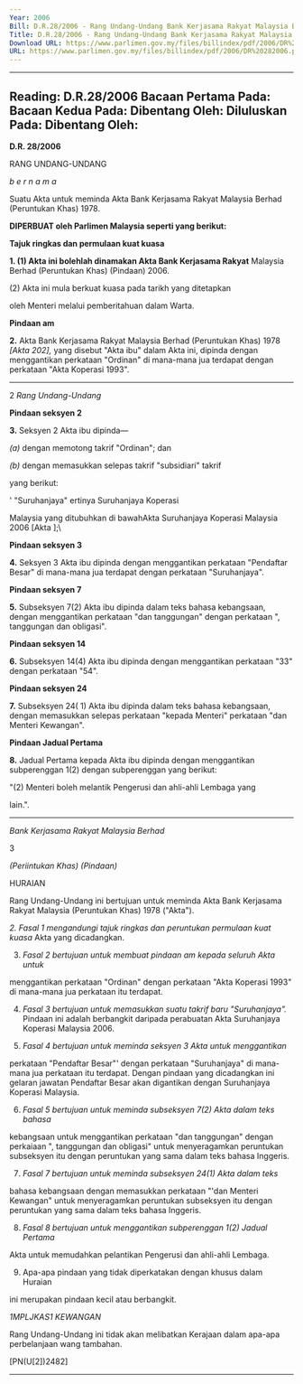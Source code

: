 ```yaml
---
Year: 2006
Bill: D.R.28/2006 - Rang Undang-Undang Bank Kerjasama Rakyat Malaysia Berhad (Peruntukan Khas)(Pindaan) 2006 (Lulus)
Title: D.R.28/2006 - Rang Undang-Undang Bank Kerjasama Rakyat Malaysia Berhad (Peruntukan Khas)(Pindaan) 2006 (Lulus)
Download URL: https://www.parlimen.gov.my/files/billindex/pdf/2006/DR%20282006.pdf
URL: https://www.parlimen.gov.my/files/billindex/pdf/2006/DR%20282006.pdf
---
```

---
Reading:
D.R.28/2006
Bacaan Pertama Pada:
Bacaan Kedua Pada:
Dibentang Oleh:
Diluluskan Pada:
Dibentang Oleh:
---

**D.R. 28/2006**

RANG UNDANG-UNDANG

_b e r n a m a_

Suatu Akta untuk meminda Akta Bank Kerjasama Rakyat Malaysia
Berhad (Peruntukan Khas) 1978.

**DIPERBUAT oleh Parlimen Malaysia seperti yang berikut:**

**Tajuk ringkas dan permulaan kuat kuasa**

**1. (1) Akta ini bolehlah dinamakan Akta Bank Kerjasama Rakyat**
Malaysia Berhad (Peruntukan Khas) (Pindaan) 2006.

(2) Akta ini mula berkuat kuasa pada tarikh yang ditetapkan

oleh Menteri melalui pemberitahuan dalam Warta.

**Pindaan am**

**2.** Akta Bank Kerjasama Rakyat Malaysia Berhad (Peruntukan
Khas) 1978 _[Akta 202],_ yang disebut "Akta ibu" dalam Akta ini,
dipinda dengan menggantikan perkataan "Ordinan" di mana-mana
jua terdapat dengan perkataan "Akta Koperasi 1993".


-----

2 _Rang Undang-Undang_

**Pindaan seksyen 2**

**3.** Seksyen 2 Akta ibu dipinda—

_(a)_ dengan memotong takrif "Ordinan"; dan


_(b)_ dengan memasukkan selepas takrif "subsidiari" takrif

yang berikut:

' "Suruhanjaya" ertinya Suruhanjaya Koperasi

Malaysia yang ditubuhkan di bawahAkta Suruhanjaya
Koperasi Malaysia 2006 [Akta   ];\

**Pindaan seksyen 3**

**4.** Seksyen 3 Akta ibu dipinda dengan menggantikan perkataan
"Pendaftar Besar" di mana-mana jua terdapat dengan perkataan
"Suruhanjaya".

**Pindaan seksyen 7**

**5.** Subseksyen 7(2) Akta ibu dipinda dalam teks bahasa kebangsaan,
dengan menggantikan perkataan "dan tanggungan" dengan perkataan
", tanggungan dan obligasi".

**Pindaan seksyen 14**

**6.** Subseksyen 14(4) Akta ibu dipinda dengan menggantikan
perkataan "33" dengan perkataan "54".

**Pindaan seksyen 24**

**7.** Subseksyen 24( 1) Akta ibu dipinda dalam teks bahasa kebangsaan,
dengan memasukkan selepas perkataan "kepada Menteri" perkataan
"dan Menteri Kewangan".

**Pindaan Jadual Pertama**

**8.** Jadual Pertama kepada Akta ibu dipinda dengan menggantikan
subperenggan 1(2) dengan subperenggan yang berikut:

"(2) Menteri boleh melantik Pengerusi dan ahli-ahli Lembaga yang

lain.".


-----

_Bank Kerjasama Rakyat Malaysia Berhad_

3

_(Periintukan Khas) (Pindaan)_

HURAIAN

Rang Undang-Undang ini bertujuan untuk meminda Akta Bank Kerjasama
Rakyat Malaysia (Peruntukan Khas) 1978 ("Akta").

_2._ _Fasal 1 mengandungi tajuk ringkas dan peruntukan permulaan kuat kuasa_
Akta yang dicadangkan.

3. _Fasal 2 bertujuan untuk membuat pindaan am kepada seluruh Akta untuk_

menggantikan perkataan "Ordinan" dengan perkataan "Akta Koperasi 1993"
di mana-mana jua perkataan itu terdapat.

4. _Fasal 3 bertujuan untuk memasukkan suatu  takrif baru "Suruhanjaya"._
Pindaan ini adalah berbangkit daripada perabuatan Akta Suruhanjaya Koperasi
Malaysia 2006.

5. _Fasal 4 bertujuan untuk meminda seksyen 3 Akta untuk menggantikan_

perkataan "Pendaftar Besar"' dengan perkataan "Suruhanjaya" di mana-mana jua
perkataan itu terdapat. Dengan pindaan yang dicadangkan ini gelaran jawatan
Pendaftar Besar akan digantikan dengan Suruhanjaya Koperasi Malaysia.

6. _Fasal 5 bertujuan untuk meminda subseksyen 7(2) Akta dalam teks bahasa_

kebangsaan untuk menggantikan perkataan "dan tanggungan" dengan perkaiaan
", tanggungan dan obligasi" untuk menyeragamkan peruntukan subseksyen itu
dengan peruntukan yang sama dalam teks bahasa Inggeris.

7. _Fasal 7 bertujuan untuk meminda subseksyen 24(1) Akta dalam teks_

bahasa kebangsaan dengan memasukkan perkataan "'dan Menteri Kewangan"
untuk menyeragamkan peruntukan subseksyen itu dengan peruntukan yang
sama dalam teks bahasa Inggeris.

8. _Fasal 8 bertujuan untuk menggantikan subperenggan 1(2) Jadual Pertama_

Akta untuk memudahkan pelantikan Pengerusi dan ahli-ahli Lembaga.

9. Apa-apa pindaan yang tidak diperkatakan dengan khusus dalam Huraian

ini merupakan pindaan kecil atau berbangkit.

_1MPLJKAS1 KEWANGAN_

Rang Undang-Undang ini tidak akan melibatkan Kerajaan dalam apa-apa
perbelanjaan wang tambahan.

[PN(U[2])2482]


-----

